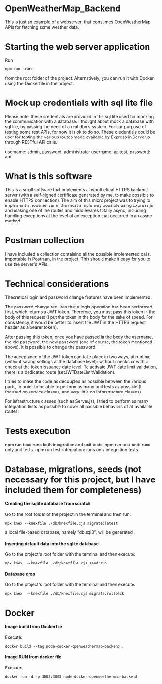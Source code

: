 # OpenWeatherMap_Backend

This is just an example of a webserver, that consumes OpenWeatherMap APIs for fetching some weather data.

# Starting the web server application

Run
```
npm run start
```
from the root folder of the project. Alternatively, you can run it with Docker, using the Dockerfile in the project.

# Mock up credentials with sql lite file
Please note: these credentials are provided in the sql lite used for mocking the communication with a database.
I thought about mock a database with sql lite, by passing the need of a real dbms system. For our purpose of testing some rest APIs, for now it is ok to do so.
These credentials could be user for testing the various routes made available by Express in Server.js through RESTful API calls.

username: admin, password: administrator
username: apitest, password: api

# What is this software
This is a small software that implements a hypothetical HTTPS backend server (with a self-signed certificate generated by me, to make possible to enable HTTPS connection). 
The aim of this micro project was to trying to implement a node server in the most simple way possible using Express.js and making one of the routes and middlewares totally async, including handling exceptions at the level of an exception that occurred in an async method.

# Postman collection
I have included a collection containing all the possible implemented calls, importable in Postman, in the project. This should make it easy for you to use the server's APIs.

# Technical considerations
Theoretical login and password change features have been implemented.

The password change requires that a login operation has been performed first, which returns a JWT token. Therefore, you must pass this token in the body of this request (I put the token in the body for the sake of speed. For consistency, it would be better to insert the JWT in the HTTPS request header as a bearer token).

After passing this token, once you have passed in the body the username, the old password, the new password (and of course, the token mentioned above), it is possible to change the password.

The acceptance of the JWT token can take place in two ways, at runtime (without saving settings at the database level): without checks or with a check at the token issuance date level. To activate JWT date limit validation, there is a dedicated route (setJWTDateLimitValidation).

I tried to make the code as decoupled as possible between the various parts, in order to be able to perform as many unit tests as possible (I focused on service classes, and very little on infrastructure classes).

For infrastructure classes (such as Server.js), I tried to perform as many integration tests as possible to cover all possible behaviors of all available routes.

# Tests execution
npm run test: runs both integration and unit tests.
npm run test-unit: runs only unit tests.
npm run test-integration: runs only integration tests.



# Database, migrations, seeds (not necessary for this project, but I have included them for completeness)

#### Creating the sqlite database from scratch
Go to the root folder of the project in the terminal and then run:
```
npx knex --knexfile ./db/knexfile.cjs migrate:latest
```
a local file-based database, namely "db.sql3", will be generated.
#### Inserting default data into the sqlite database
Go to the project's root folder with the terminal and then execute:
```
npx knex  --knexfile ./db/knexfile.cjs seed:run
```
#### Database drop
Go to the project's root folder with the terminal and then execute:
```
npx knex  --knexfile ./db/knexfile.cjs migrate:rollback
```


# Docker

#### Image build from Dockerfile
Execute:
```
docker build --tag node-docker-openweathermap-backend .
```

#### Image RUN from docker file
Execute:
```
docker run -d -p 3003:3003 node-docker-openweathermap-backend
```
